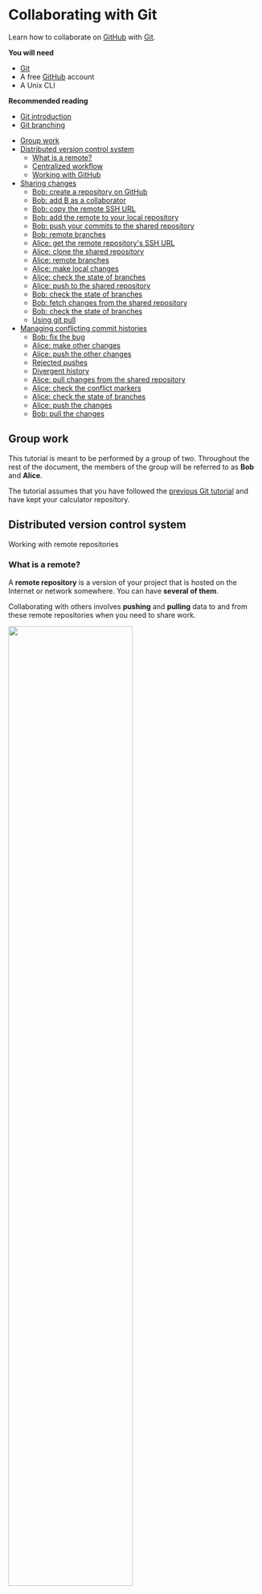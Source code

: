 # Collaborating with Git

Learn how to collaborate on [GitHub][github] with [Git][git].

<!-- slide-include ../../BANNER.md -->

**You will need**

* [Git][git]
* A free [GitHub][github] account
* A Unix CLI

**Recommended reading**

* [Git introduction](../git/)
* [Git branching](../git-branching/)

<!-- START doctoc generated TOC please keep comment here to allow auto update -->
<!-- DON'T EDIT THIS SECTION, INSTEAD RE-RUN doctoc TO UPDATE -->


- [Group work](#group-work)
- [Distributed version control system](#distributed-version-control-system)
  - [What is a remote?](#what-is-a-remote)
  - [Centralized workflow](#centralized-workflow)
  - [Working with GitHub](#working-with-github)
- [Sharing changes](#sharing-changes)
  - [Bob: create a repository on GitHub](#bob-create-a-repository-on-github)
  - [Bob: add B as a collaborator](#bob-add-b-as-a-collaborator)
  - [Bob: copy the remote SSH URL](#bob-copy-the-remote-ssh-url)
  - [Bob: add the remote to your local repository](#bob-add-the-remote-to-your-local-repository)
  - [Bob: push your commits to the shared repository](#bob-push-your-commits-to-the-shared-repository)
  - [Bob: remote branches](#bob-remote-branches)
  - [Alice: get the remote repository's SSH URL](#alice-get-the-remote-repositorys-ssh-url)
  - [Alice: clone the shared repository](#alice-clone-the-shared-repository)
  - [Alice: remote branches](#alice-remote-branches)
  - [Alice: make local changes](#alice-make-local-changes)
  - [Alice: check the state of branches](#alice-check-the-state-of-branches)
  - [Alice: push to the shared repository](#alice-push-to-the-shared-repository)
  - [Bob: check the state of branches](#bob-check-the-state-of-branches)
  - [Bob: fetch changes from the shared repository](#bob-fetch-changes-from-the-shared-repository)
  - [Bob: check the state of branches](#bob-check-the-state-of-branches-1)
  - [Using git pull](#using-git-pull)
- [Managing conflicting commit histories](#managing-conflicting-commit-histories)
  - [Bob: fix the bug](#bob-fix-the-bug)
  - [Alice: make other changes](#alice-make-other-changes)
  - [Alice: push the other changes](#alice-push-the-other-changes)
  - [Rejected pushes](#rejected-pushes)
  - [Divergent history](#divergent-history)
  - [Alice: pull changes from the shared repository](#alice-pull-changes-from-the-shared-repository)
  - [Alice: check the conflict markers](#alice-check-the-conflict-markers)
  - [Alice: check the state of branches](#alice-check-the-state-of-branches-1)
  - [Alice: push the changes](#alice-push-the-changes)
  - [Bob: pull the changes](#bob-pull-the-changes)

<!-- END doctoc generated TOC please keep comment here to allow auto update -->

## Group work

This tutorial is meant to be performed by a group of two.
Throughout the rest of the document, the members of the group will be referred to as **Bob** and **Alice**.

The tutorial assumes that you have followed the [previous Git tutorial][git-tutorial] and have kept your calculator repository.



## Distributed version control system

<!-- slide-front-matter class: center, middle -->

Working with remote repositories



### What is a remote?

A **remote repository** is a version of your project that is hosted on the Internet or network somewhere.
You can have **several of them**.

Collaborating with others involves **pushing** and **pulling** data to and from these remote repositories when you need to share work.

<p class='center'><img src='images/remotes.png' width='70%' /></p>



### Centralized workflow

There are [many ways][distributed-workflows] to work with Git as a team.
Here we will use a simple **centralized workflow**:

<p class='center'><img src='images/centralized-workflow.png' width='60%' /></p>

In this workflow:

* A **shared central repository** hosted on GitHub
* Each developer has a **repository on their local machine**
  * Each developer will add the shared repository as a **remote**



### Working with GitHub

> "[GitHub][github] is a web-based Git repository and Internet hosting service.
  It offers all of the **distributed version control** and **source code management (SCM)** functionality of **Git**
  as well other features like access control, bug tracking, feature requests, task management, and wikis for every project."

<p class='center'><img src='images/github.png' width='70%'></p>

#### Create a free GitHub account

Both group members should register on GitHub:

<p class='center'><img src='images/github-account.jpg' width='100%'></p>

#### Create an SSH key

To push code to GitHub, you will need to **authenticate** yourself.
There are two methods of authentication: HTTPS username/password or SSH keys.
We will use an **SSH key** for this tutorial.
You can check if you have one already with this command:

```bash
$> ls ~/.ssh
id_rsa  id_rsa.pub
```

If you see these files, then you already have an SSH key pair (`id_rsa` is the **private** key, `id_rsa.pub` is the **public** key).

If you don't (or see a *"No such file or directory"* error), use this command to generate a new key pair (press Enter at every prompt to keep the defaults):

```bash
$> ssh-keygen
Generating public/private rsa key pair.
Enter file in which to save the key (/home/.ssh/id_rsa):
Enter passphrase (empty for no passphrase):
Enter same passphrase again:
Your identification has been saved in /home/.ssh/id_rsa.
Your public key has been saved in /home/.ssh/id_rsa.pub.
The key fingerprint is:
SHA256:ULmjUQDN4Snkh0s9u093mcva4cI94cDk name@host
```

#### Copy the SSH key

To authenticate using your SSH key on GitHub, you will need to copy your **public key**.
You can display it on the CLI with this command:

```bash
$> cat ~/.ssh/id_rsa.pub
ssh-rsa AAAAB3NzaC1yc2EAAAADAQABAAAEAQC+OMYWxBCiKa1lZuUc8sLcSBW17h
l4VTy9DaarFC98KxS3NQao/7+eMkOS3o1II4QL7pn7WMYITWpWP9UdJKNef/KQlTpS
1QVbhb6iJ2z2+GGt8+b0GvBRAZgab9TeOIrzN1QyknO4 name@host
```

#### Add the SSH key to your GitHub account

<!-- slide-column 20 -->

<img src='images/github-settings.png' width='100%' />

<img src='images/github-settings-ssh.png' width='100%' />

<!-- slide-column -->

On GitHub, find the **SSH and GPG keys** section of your account settings and paste your **public SSH key** there:

<img src='images/github-settings-ssh-key.png' width='100%' />

(The title of the key is not important. It's useful when you have multiple keys, to remember which is which.)



## Sharing changes

<!-- slide-front-matter class: center, middle -->

Clone repositories, push and pull commits



### Bob: create a repository on GitHub

**Bob** should create a repository from the GitHub menu:

<!-- slide-column 20 -->

<img src='images/github-new-repo-menu.png' width='100%' />

<!-- slide-column 80 -->

<img src='images/github-new-repo.jpg' width='90%' />



### Bob: add B as a collaborator

For this tutorial, both team members will need push access to the repository.
**Bob** should go to the repository's **collaborator settings**,
and add the GitHub username of **Alice** as a collaborator:

<img src='images/github-collaborators.png' width='100%' />

**Alice** must then **_accept the invitation sent by e-mail_** for the change to be effective.



### Bob: copy the remote SSH URL

**Bob** should copy the SSH URL of the GitHub repository:

<img src='images/github-ssh-url.png' width='100%' />

**WARNING:** be sure to select the **SSH** URL, not the **HTTPS** URL
(which might be selected by default).



### Bob: add the remote to your local repository

**Bob** should move into their local repository and add the GitHub repository as a remote:

```bash
$> cd /path/to/projects/comem-archidep-git-branching

$> git remote add origin git@github.com:bob/github-demo.git
```

It's a convention to name the default remote **origin**.

You can check what remotes are available with `git remote`:

```bash
$> git remote -v
origin  git@github.com:bob/github-demo.git (fetch)
origin  git@github.com:bob/github-demo.git (push)
```



### Bob: push your commits to the shared repository

It's time for **Bob** to put the code in the shared GitHub repository.
This is done using the `git push` command:

```bash
$> git push -u origin main
Counting objects: 35, done.
Delta compression using up to 8 threads.
Compressing objects: 100% (33/33), done.
Writing objects: 100% (35/35), 4.16 KiB | 0 bytes/s, done.
Total 35 (delta 14), reused 11 (delta 2)
remote: Resolving deltas: 100% (14/14), done.
To github.com:bob/github-demo.git
 * [new branch]      main -> main
```

The command `git push [remote] [branch]` tells Git to push the commit pointed to by `[branch]` to the remote named `[remote]`.

The `-u` option (or `--set-upstream`) tells Git to remember that you have linked this branch to that remote.



### Bob: remote branches

<!-- slide-column 60 -->

<git-memoir name='github' chapter='bob-push' svg-height='300px'></git-memoir>

<!-- slide-column 40 -->

The commit objects and file snapshots have been **pushed** (or uploaded) to the GitHub repository.

This includes not only the commit pointed to by main, but also the **entire history** of the repository up to that commit.

<!-- slide-container -->

Note the **origin/main** branch that has appeared in your local repository.
This is a **remote-tracking branch**.
It tells you where the **main** branch points to on the **origin** remote (the GitHub repository in this case).



### Alice: get the remote repository's SSH URL

**Alice** can now go to the repository's page on GitHub (under **Bob**'s account) and copy the SSH URL:

<img src='images/github-clone-url.png' width='100%' />

**WARNING:** again, be sure to select the **SSH** URL, not the **HTTPS** URL
(which might be selected by default).



### Alice: clone the shared repository

**Alice** can now get a copy of the shared GitHub repository on their machine.
This is done using the `git clone` command:

```bash
$> git clone git@github.com:bob/github-demo.git
Cloning into 'github-demo'...
remote: Counting objects: 35, done.
remote: Compressing objects: 100% (21/21), done.
remote: Total 35 (delta 14), reused 35 (delta 14), pack-reused 0
Receiving objects: 100% (35/35), 4.16 KiB | 0 bytes/s, done.
Resolving deltas: 100% (14/14), done.

$> cd github-demo
```

The `git clone [url]` command copies the **remote** repository to your machine.



### Alice: remote branches

<!-- slide-column 60 -->

<git-memoir name='github' chapter='alice-pull' svg-height='275px'></git-memoir>

<!-- slide-column 40 -->

The entire history of the project is **pulled** (or downloaded) from the GitHub repository.

Git will also automatically checkout the **main** branch in the working directory so you have something to work from.

Again, Git has created a **remote-tracking branch** in Alice's repository,
so that you can know what the current state of the remote is.



### Alice: make local changes

**Alice** thinks that the project's filenames are too long. Let's fix that:

```bash
$> mv addition.js add.js
$> mv subtraction.js sub.js
$> git add .
$> git commit -m "Shorter filenames"
```



### Alice: check the state of branches

<!-- slide-column 70 -->

<git-memoir name='github' chapter='alice-commit' svg-height='275px'></git-memoir>

<!-- slide-column -->

This is now the state of the shared repository and **Alice**'s local repository.

There is a new commit in **Alice**'s repository that is not in the shared GitHub repository.



### Alice: push to the shared repository

Push to update the shared repository:

```bash
$> git push origin main
```

<git-memoir name='github' chapter='alice-push' svg-height='275px'></git-memoir>



### Bob: check the state of branches

<!-- slide-column 60 -->

<git-memoir name='github' chapter='bob-look' controls='false' svg-height='275px'></git-memoir>

<!-- slide-column 40 -->

This is now the state from **Bob**'s perspective.

Notice that the new commit is in the shared repository (on GitHub)
but that the remote-tracking branch origin/main **is not up-to-date** in **Bob**'s repository.

<!-- slide-container -->

Git does not automatically sync repositories.
**As far as Bob knows** looking at information from their local repository,
the main branch still points to `4f94ga` in the shared repository.



### Bob: fetch changes from the shared repository

**Bob** should now get the changes from the shared repository:

```bash
$> git fetch origin
remote: Counting objects: 2, done.
remote: Compressing objects: 100% (1/1), done.
remote: Total 2 (delta 1), reused 2 (delta 1), pack-reused 0
Unpacking objects: 100% (2/2), done.
From github.com:bob/github-demo
   4f94ga..92fb8c  main     -> origin/main
```

<!-- slide-column 70 -->

<git-memoir name='github' chapter='bob-fetch' svg-height='250px'></git-memoir>

<!-- slide-column -->

The new commit is now here and the remote-tracking branch has been updated.

However, the local main branch **has not moved** and the working directory has **not been updated**.



### Bob: check the state of branches

Now you can use `git merge` like in the previous tutorial to bring the changes of origin/main into main:

```bash
$> git merge origin/main
Updating 4f94ga..92fb8c
Fast-forward
 addition.js => add.js | 0
 1 file changed, 0 insertions(+), 0 deletions(-)
 rename addition.js => add.js (100%)
```

<!-- slide-column 70 -->

<git-memoir name='github' chapter='bob-merge' svg-height='240px'></git-memoir>

<!-- slide-column -->

As expected, main has been fast-forwarded to the commit pointed to by origin/main and the working directory has been updated.

**Bob**'s repository is now up-to-date.



### Using git pull

You can also use `git pull [remote] [branch]` to save time.

The following command:

```bash
$> git pull origin main
```

Is equivalent to running the two commands we just used:

```bash
$> git fetch origin
$> git merge origin/main
```



## Managing conflicting commit histories

<!-- slide-front-matter class: center, middle -->



### Bob: fix the bug

**Bob** now notices that the last change breaks the calculator.
This is because the files were renamed, but the `<script>` tags in `index.html` were not updated.
Fix that bug, then commit and push the change:

```bash
(Make the fix...)
$> git add index.html
$> git commit -m "Fix bad <script> tags"
$> git push origin main
```

<git-memoir name='github' chapter='bob-fix' svg-height='250px'></git-memoir>



### Alice: make other changes

**Alice**, not having noticed the bug, proceeds to make 2 changes on `index.html`:

* Add an `<h2>` title before each computation
* Put the two last `<script>` tags on one line

```html
*<h2>Addition</h2>
<p id="addition">...</p>

*<h2>Subtraction</h2>
<p id="subtraction">...</p>

<script src="calculations.js"></script>
*<script src="addition.js"></script><script src="subtraction.js"></script>
```



### Alice: push the other changes

Commit and push the changes:

```bash
$> git add index.html
$> git commit -m "Improve layout"
$> git push origin main
```

<git-memoir name='github' chapter='alice-fix' svg-height='250px'></git-memoir>



### Rejected pushes

```bash
To github.com:bob/github-demo.git
 ! [rejected]        main -> main (fetch first)
error: failed to push some refs to 'git@github.com:bob/github-demo.git'
hint: Updates were rejected because the remote contains work that you do
hint: not have locally. This is usually caused by another repository pushing
hint: to the same ref. You may want to first integrate the remote changes
hint: (e.g., 'git pull ...') before pushing again.
hint: See the 'Note about fast-forwards' in 'git push --help' for details.
```

<!-- slide-column 70 -->

<git-memoir name='github' chapter='alice-fix' controls='false' svg-height='250px'></git-memoir>

<!-- slide-column -->

The push was **rejected** by the remote repository. Why?

This is the state of **Alice**'s repository right now.

#### Alice: fetch the changes

Since Git tells Alice that the local copy of the remote repository is out of date, try fetching those changes:

```bash
$> git fetch origin
```

<git-memoir name='github' chapter='alice-fetch-changes' svg-height='325px'></git-memoir>

#### Alice: try to push again

```bash
$> git push origin main
To github.com:bob/github-demo.git
 ! [rejected]        main -> main (non-fast forward)
error: failed to push some refs to 'git@github.com:bob/github-demo.git'
hint: Updates were rejected because the tip of your current branch is behind
hint: its remote counterpart. Integrate the remote changes (e.g.
hint: 'git pull ...') before pushing again.
hint: See the 'Note about fast-forwards' in 'git push --help' for details.
```

<!-- slide-column 70 -->

<git-memoir name='github' chapter='alice-fetch-changes' controls='false' svg-height='315px'></git-memoir>

<!-- slide-column -->

The push was **rejected again**! **Why?**

This is the state of **Alice**'s repository right now.




### Divergent history

<!-- slide-column 70 -->

<git-memoir name='github' chapter='alice-fetch-changes' controls='false' svg-height='325px'></git-memoir>

<!-- slide-column -->

It's for the same reason as in the previous tutorial:
**Bob** and **Alice**'s work have diverged from a common ancestor.

A remote repository will **only accept fast-forward pushes** by default.



### Alice: pull changes from the shared repository

**Alice** wants to fetch **and** merge the changes made by **Bob**.
Let's use the `git pull` command:

```bash
$> git pull origin main
remote: Counting objects: 3, done.
remote: Compressing objects: 100% (2/2), done.
remote: Total 3 (delta 1), reused 3 (delta 1), pack-reused 0
Unpacking objects: 100% (3/3), done.
From github.com:bob/github-demo
 * branch            main     -> FETCH_HEAD
   92fb8c..3ff531    main     -> origin/main
Auto-merging index.html
CONFLICT (content): Merge conflict in index.html
Automatic merge failed; fix conflicts and then commit the result.
```

The fetch succeeded, but the merge failed because of a **conflict** on `index.html`.



### Alice: check the conflict markers

**Alice** should take a look at `index.html`:

```txt
<<<<<<< HEAD
    <script src="addition.js"></script><script src="subtraction.js"></script>
=======
    <script src="add.js"></script>
    <script src="sub.js"></script>
>>>>>>> 3ff5311406e73c7d2cc1691f9535214c2543937f
```

Let's make sure we keep it on one line while still renaming the files, and remove the conflict markers::

```txt
    <script src="add.js"></script><script src="sub.js"></script>
```

Mark the conflict as resolved and finish the merge:

```bash
$> git add index.html
$> git commit -m "Merge origin/main"
```



### Alice: check the state of branches

Now the state of **Alice**'s local repository is consistent with the state of the shared repository:
the commit pointed to by **main** is ahead of the commit pointed to by **origin/main**.

<git-memoir name='github' chapter='alice-pull-changes' svg-height='325px'></git-memoir>



### Alice: push the changes

The push will be accepted now:

```bash
$> git push origin main
```

<git-memoir name='github' chapter='alice-push-merge' svg-height='335px'></git-memoir>



### Bob: pull the changes

**Bob** can now pull those latest changes to keep up-to-date:

```bash
$> git pull origin main
```

<git-memoir name='github' chapter='bob-pull-merge' svg-height='335px'></git-memoir>



[distributed-workflows]: https://git-scm.com/book/en/v2/Distributed-Git-Distributed-Workflows
[git]: https://git-scm.com
[git-tutorial]: ../git/
[github]: https://github.com
